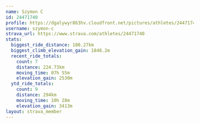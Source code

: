 ```yaml
---
name: Szymon C
id: 24471740
profile: https://dgalywyr863hv.cloudfront.net/pictures/athletes/24471740/7213253/3/large.jpg
username: szymon-c
strava_url: https://www.strava.com/athletes/24471740
stats:
  biggest_ride_distance: 180.27km
  biggest_climb_elevation_gain: 1848.2m
  recent_ride_totals:
    count: 7
    distance: 224.73km
    moving_time: 07h 55m
    elevation_gain: 2530m
  ytd_ride_totals:
    count: 9
    distance: 294km
    moving_time: 10h 28m
    elevation_gain: 3413m
layout: strava_member
--- 
```

